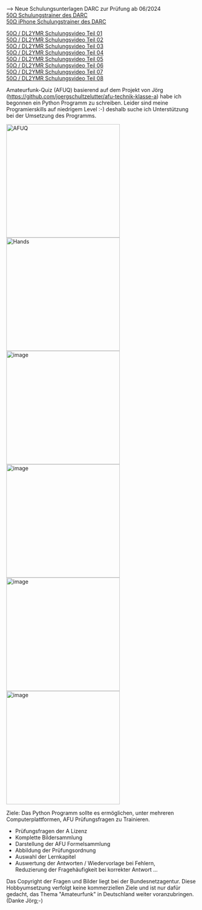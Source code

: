 --> Neue Schulungsunterlagen DARC zur Prüfung ab 06/2024<br>
[50Ω Schulungstrainer des DARC](https://50ohm.de)<br>
[50Ω iPhone Schulungstrainer des DARC](https://apps.apple.com/de/app/50ohm/id6474642114)

[50Ω / DL2YMR Schulungsvideo Teil 01](https://www.youtube.com/watch?v=WnOBk1UogjM&t=946s)<br>
[50Ω / DL2YMR Schulungsvideo Teil 02](https://www.youtube.com/watch?v=MPSwrnhAbyY)<br>
[50Ω / DL2YMR Schulungsvideo Teil 03](https://www.youtube.com/watch?v=E5RuFuUv7ag)<br>
[50Ω / DL2YMR Schulungsvideo Teil 04](https://www.youtube.com/watch?v=KMxUv8N_F70&t=29s)<br>
[50Ω / DL2YMR Schulungsvideo Teil 05](https://www.youtube.com/watch?v=AeeffN4SOaE)<br>
[50Ω / DL2YMR Schulungsvideo Teil 06](https://www.youtube.com/watch?v=QRq0uPzdPZY)<br>
[50Ω / DL2YMR Schulungsvideo Teil 07](https://www.youtube.com/watch?v=iVov9T0EO74)<br>
[50Ω / DL2YMR Schulungsvideo Teil 08](https://www.youtube.com/watch?v=Oe2XpzhSVEQ)<br>

Amateurfunk-Quiz (AFUQ)
basierend auf dem Projekt von Jörg (https://github.com/joergschultzelutter/afu-technik-klasse-a) habe ich begonnen ein Python Programm zu schreiben.
Leider sind meine Programierskills auf niedrigem Level :-) deshalb suche ich Unterstützung bei der Umsetzung des Programms.

<img width="300" alt="AFUQ" src="https://github.com/ludwich66/AFUQ/assets/12202733/537ceee6-978a-4529-b50d-1918284fd8bd">
<img width="300" alt="Hands" src="https://github.com/ludwich66/AFUQ/assets/12202733/0c847588-47f4-46a9-b23e-339606e849f3)">
<img width="300" alt="image" src="https://github.com/ludwich66/AFUQ/assets/12202733/812867f1-7a91-4290-b69f-129feba7e27c">
<img width="300" alt="image" src="https://github.com/ludwich66/AFUQ/assets/12202733/f91d451c-3302-48e6-83c5-dd4903a87cc6">
<img width="300" alt="image" src="https://github.com/ludwich66/AFUQ/assets/12202733/109ffaf4-90b4-43e0-84d5-2dc5ceb0987e">
<img width="300" alt="image" src="https://github.com/ludwich66/AFUQ/assets/12202733/be9a2c03-f507-4bae-81bf-f37355a730b1">


Ziele:
Das Python Programm sollte es ermöglichen, unter mehreren Computerplattformen, AFU Prüfungsfragen zu Trainieren.
* Prüfungsfragen der A Lizenz
* Komplette Bildersammlung
* Darstellung der AFU Formelsammlung
* Abbildung der Prüfungsordnung
* Auswahl der Lernkapitel
* Auswertung der Antworten /
  Wiedervorlage bei Fehlern,  
  Reduzierung der Fragehäufigkeit bei korrekter Antwort
...

Das Copyright der Fragen und Bilder liegt bei der Bundesnetzagentur. Diese Hobbyumsetzung verfolgt keine kommerziellen Ziele und ist nur dafür gedacht, das Thema "Amateurfunk" in Deutschland weiter voranzubringen.
(Danke Jörg;-)

